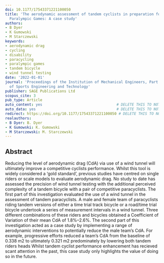 ```yaml
---
doi: 10.1177/17543371221100050
title: 'The aerodynamic assessment of tandem cyclists in preparation for the 2021
  Paralympic Games: A case study'
authors:
- B Dyer
- K Gumowski
- M Starczewski
keywords:
- aerodynamic drag
- cycling
- disability
- paracycling
- paralympic games
- tandem bicycle
- wind tunnel testing
date: '2022-01-01'
journal: 'Proceedings of the Institution of Mechanical Engineers, Part P: Journal
  of Sports Engineering and Technology'
publisher: SAGE Publications Ltd
scopus_cite: 3
pub_type: Article
auto_content: yes                                  # DELETE THIS TO NOT AUTO GENERATE CONTENT
auto_data: yes                                     # DELETE THIS TO NOT AUTO GENERATE METADATA
redirect: https://doi.org/10.1177/17543371221100050 # DELETE THIS TO NOT REDIRECT
realauthors:
- B Dyer: B. Dyer
- K Gumowski: K. Gumowski
- M Starczewski: M. Starczewski
---
```



## Abstract
Reducing the level of aerodynamic drag (CdA) via use of a wind tunnel will ultimately improve a competitive cyclists performance. Whilst this tool is widely considered a ‘gold standard’, previous studies have centred on single riders or scale models to evaluate aerodynamic drag. No study to date has assessed the precision of wind tunnel testing with the additional perceived complexity of a tandem bicycle with a pair of competitive paracyclists. The first part of this investigation evaluated the use of a wind tunnel in the assessment of tandem paracyclists. A male and female team of paracyclists riding tandem versions of either a time trial track bicycle or a road/time trial bicycle undertook a series of measurement intervals in a wind tunnel. Three different combinations of these riders and bicycles obtained a Coefficient of Variation of their mean CdA of 1.8%–2.6%. The second part of this investigation acted as a case study by implementing a range of aerodynamic interventions to potentially reduce the male team’s CdA. For example, progressive efforts reduced a team’s CdA from the baseline of 0.338 m2 to ultimately 0.321 m2 predominately by lowering both tandem riders heads Whilst tandem cyclist performance enhancement has recieved scant attention in the past, this case study only highlights the value of doing so in the future.
